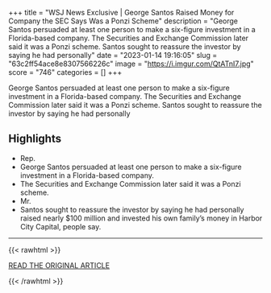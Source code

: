 +++
title = "WSJ News Exclusive | George Santos Raised Money for Company the SEC Says Was a Ponzi Scheme"
description = "George Santos persuaded at least one person to make a six-figure investment in a Florida-based company. The Securities and Exchange Commission later said it was a Ponzi scheme. Santos sought to reassure the investor by saying he had personally"
date = "2023-01-14 19:16:05"
slug = "63c2ff54ace8e8307566226c"
image = "https://i.imgur.com/QtATnI7.jpg"
score = "746"
categories = []
+++

George Santos persuaded at least one person to make a six-figure investment in a Florida-based company. The Securities and Exchange Commission later said it was a Ponzi scheme. Santos sought to reassure the investor by saying he had personally

## Highlights

- Rep.
- George Santos persuaded at least one person to make a six-figure investment in a Florida-based company.
- The Securities and Exchange Commission later said it was a Ponzi scheme.
- Mr.
- Santos sought to reassure the investor by saying he had personally raised nearly $100 million and invested his own family’s money in Harbor City Capital, people say.

---

{{< rawhtml >}}
  <p class="article-category">
    <a target="_blank" href="https://www.wsj.com/articles/george-santos-raised-money-for-company-the-sec-says-was-a-ponzi-scheme-11673669864">READ THE ORIGINAL ARTICLE</a>
  </p>
{{< /rawhtml >}}
